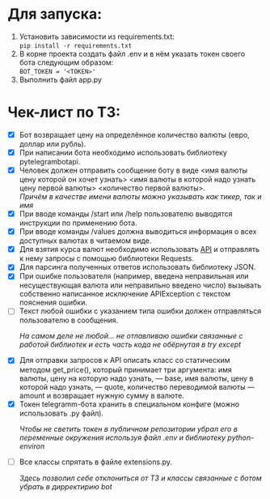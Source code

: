 # Для запуска:
1. Установить зависимости из requirements.txt:<br/>
```pip install -r requirements.txt```
2. В корне проекта создать файл .env и в нём указать токен своего бота следующим образом:<br/>
```BOT_TOKEN = '<TOKEN>'```
3. Выполнить файл app.py

# Чек-лист по ТЗ:
- [X] Бот возвращает цену на определённое количество валюты (евро, доллар или рубль).
- [x] При написании бота необходимо использовать библиотеку pytelegrambotapi.
- [x] Человек должен отправить сообщение боту в виде <имя валюты цену которой он хочет узнать> <имя валюты в которой надо узнать цену первой валюты> <количество первой валюты>.<br/>*Причём в качестве имени валюты можно указывать как тикер, так и имя*
- [x] При вводе команды /start или /help пользователю выводятся инструкции по применению бота.
- [x] При вводе команды /values должна выводиться информация о всех доступных валютах в читаемом виде.
- [x] Для взятия курса валют необходимо использовать [API](https://www.cryptocompare.com/ "API") и отправлять к нему запросы с помощью библиотеки Requests.
- [x] Для парсинга полученных ответов использовать библиотеку JSON.
- [x] При ошибке пользователя (например, введена неправильная или несуществующая валюта или неправильно введено число) вызывать собственно написанное исключение APIException с текстом пояснения ошибки.
- [ ] Текст любой ошибки с указанием типа ошибки должен отправляться пользователю в сообщения.<p>*На самом деле не любой... не отлавливаю ошибки связанные с работой библиотек и есть часть кода не обёрнутая в try except*</p>
- [x] Для отправки запросов к API описать класс со статическим методом get_price(), который принимает три аргумента: имя валюты, цену на которую надо узнать, — base, имя валюты, цену в которой надо узнать, — quote, количество переводимой валюты — amount и возвращает нужную сумму в валюте.
- [x] Токен telegramm-бота хранить в специальном конфиге (можно использовать .py файл).<p>*Чтобы не светить токен в публичном репозитории убрал его в переменные окружения используя файл .env и библиотеку python-environ*</p>
- [ ] Все классы спрятать в файле extensions.py.<p>*Здесь позволил себе отклониться от ТЗ и классы связанные с ботом убрать в дирректирию bot*</p>
